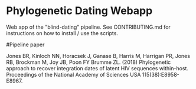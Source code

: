 Phylogenetic Dating Webapp
===========================================================================================================================

Web app of the "blind-dating" pipeline. See CONTRIBUTING.md for instructions on how to install / use the scripts.

#Pipeline paper

Jones BR, Kinloch NN, Horacsek J, Ganase B, Harris M, Harrigan PR, Jones RB, Brockman M, Joy JB, Poon FY Brumme ZL. (2018) Phylogenetic approach to recover integration dates of latent HIV sequences within-host. Proceedings of the National Academy of Sciences USA 115(38):E8958-E8967.
